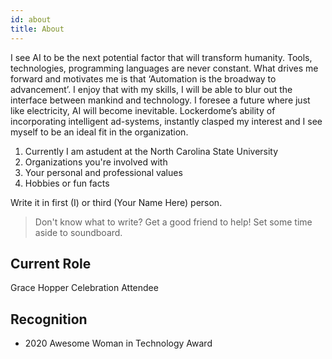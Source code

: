 ```yaml
---
id: about
title: About
---
```


I see AI to be the next potential factor that will transform humanity. Tools, technologies, programming languages are never constant. What drives me forward and motivates me is that ‘Automation is the broadway to advancement’. I enjoy that with my skills, I will be able to blur out the interface between mankind and technology. I foresee a future where just like electricity, AI will become inevitable. Lockerdome’s ability of incorporating intelligent ad-systems, instantly clasped my interest and I see myself to be an ideal fit in the organization. 

1. Currently I am astudent at the North Carolina State University
1. Organizations you're involved with
1. Your personal and professional values
1. Hobbies or fun facts

Write it in first (I) or third (Your Name Here) person.

> Don't know what to write? Get a good friend to help! Set some time aside to soundboard.

## Current Role

Grace Hopper Celebration Attendee

## Recognition

- 2020 Awesome Woman in Technology Award
